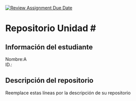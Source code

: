 [![Review Assignment Due Date](https://classroom.github.com/assets/deadline-readme-button-22041afd0340ce965d47ae6ef1cefeee28c7c493a6346c4f15d667ab976d596c.svg)](https://classroom.github.com/a/Lxjys_UG)
# Repositorio Unidad \#
## Información del estudiante
Nombre:A  
ID.:  
## Descripción del repositorio
Reemplace estas líneas por la descripción de su repositorio
